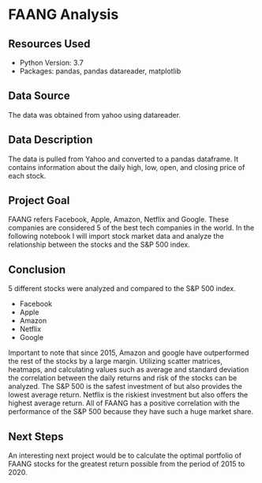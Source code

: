 # FAANG Analysis

## Resources Used
* Python Version: 3.7
* Packages: pandas, pandas datareader, matplotlib

## Data Source 
The data was obtained from yahoo using datareader.

## Data Description
The data is pulled from Yahoo and converted to a pandas dataframe. It contains information about the daily high, low, open, and closing price of each stock.

## Project Goal
FAANG refers Facebook, Apple, Amazon, Netflix and Google. These companies are considered 5 of the best tech companies in the world. In the following notebook I will import stock market data and analyze the relationship between the stocks and the S&P 500 index.

## Conclusion
5 different stocks were analyzed and compared to the S&P 500 index.
* Facebook
* Apple
* Amazon
* Netflix
* Google

Important to note that since 2015, Amazon and google have outperformed the rest of the stocks by a large margin. Utilizing scatter matrices, heatmaps, and calculating values such as average and standard deviation the correlation between the daily returns and risk of the stocks can be analyzed. The S&P 500 is the safest investment of but also provides the lowest average return. Netflix is the riskiest investment but also offers the highest average return. All of FAANG has a positive correlation with the performance of the S&P 500 because they have such a huge market share.

## Next Steps
An interesting next project would be to calculate the optimal portfolio of FAANG stocks for the greatest return possible from the period of 2015 to 2020.
